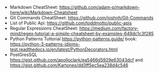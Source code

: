 * Markdown CheatSheet: https://github.com/adam-p/markdown-here/wiki/Markdown-Cheatsheet
* Git Commands CheatSheet: https://github.com/joshnh/Git-Commands
* List of Public Api: https://github.com/toddmotto/public-apis
* Regular Expressions CheatSheet: https://medium.com/factory-mind/regex-tutorial-a-simple-cheatsheet-by-examples-649dc1c3f285
* Python Patterns Tuttorial https://python-patterns.guide/ book: https://python-3-patterns-idioms-test.readthedocs.io/en/latest/PythonDecorators.html
* PostGresSQL https://gist.github.com/apolloclark/ea5466d5929e63043dcf  and https://gist.github.com/Kartones/dd3ff5ec5ea238d4c546

